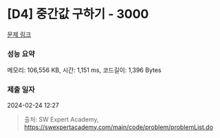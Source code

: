 # [D4] 중간값 구하기 - 3000 

[문제 링크](https://swexpertacademy.com/main/code/problem/problemDetail.do?contestProbId=AV-fO0s6ARoDFAXT) 

### 성능 요약

메모리: 106,556 KB, 시간: 1,151 ms, 코드길이: 1,396 Bytes

### 제출 일자

2024-02-24 12:27



> 출처: SW Expert Academy, https://swexpertacademy.com/main/code/problem/problemList.do